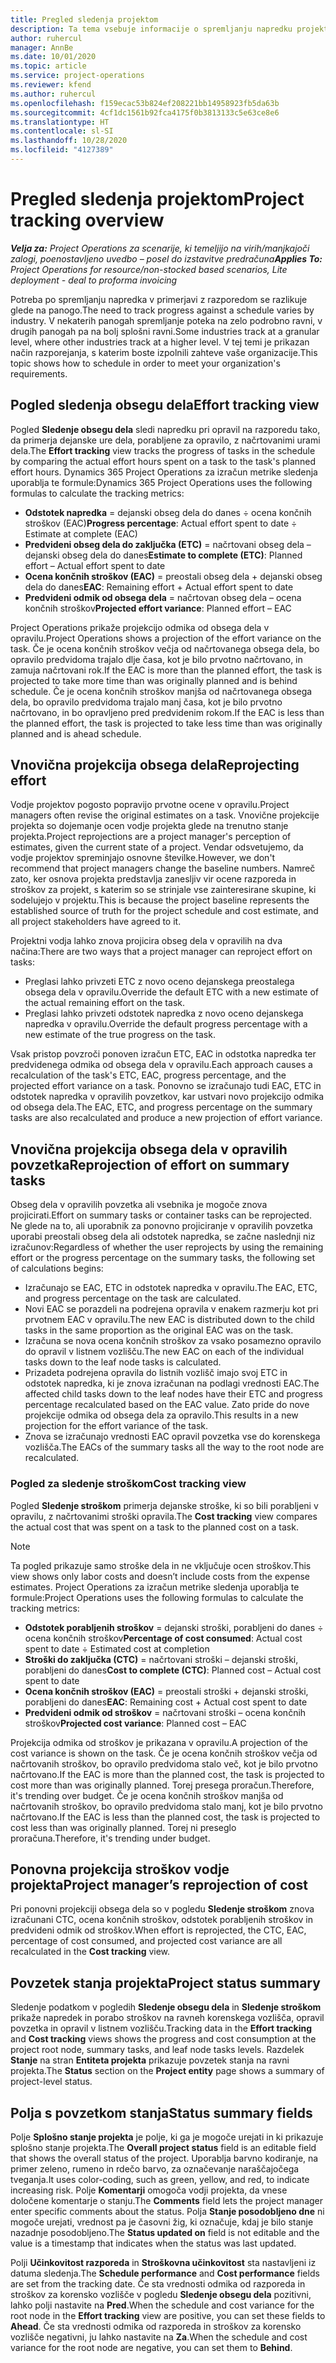```yaml
---
title: Pregled sledenja projektom
description: Ta tema vsebuje informacije o spremljanju napredku projekta in porabi stroškov.
author: ruhercul
manager: AnnBe
ms.date: 10/01/2020
ms.topic: article
ms.service: project-operations
ms.reviewer: kfend
ms.author: ruhercul
ms.openlocfilehash: f159ecac53b824ef208221bb14958923fb5da63b
ms.sourcegitcommit: 4cf1dc1561b92fca4175f0b3813133c5e63ce8e6
ms.translationtype: HT
ms.contentlocale: sl-SI
ms.lasthandoff: 10/28/2020
ms.locfileid: "4127389"
---
```

# <a name="project-tracking-overview"></a><span data-ttu-id="e5f87-103">Pregled sledenja projektom</span><span class="sxs-lookup"><span data-stu-id="e5f87-103">Project tracking overview</span></span>

<span data-ttu-id="e5f87-104">_**Velja za:** Project Operations za scenarije, ki temeljijo na virih/manjkajoči zalogi, poenostavljeno uvedbo – posel do izstavitve predračuna_</span><span class="sxs-lookup"><span data-stu-id="e5f87-104">_**Applies To:** Project Operations for resource/non-stocked based scenarios, Lite deployment - deal to proforma invoicing_</span></span>

<span data-ttu-id="e5f87-105">Potreba po spremljanju napredka v primerjavi z razporedom se razlikuje glede na panogo.</span><span class="sxs-lookup"><span data-stu-id="e5f87-105">The need to track progress against a schedule varies by industry.</span></span> <span data-ttu-id="e5f87-106">V nekaterih panogah spremljanje poteka na zelo podrobno ravni, v drugih panogah pa na bolj splošni ravni.</span><span class="sxs-lookup"><span data-stu-id="e5f87-106">Some industries track at a granular level, where other industries track at a higher level.</span></span> <span data-ttu-id="e5f87-107">V tej temi je prikazan način razporejanja, s katerim boste izpolnili zahteve vaše organizacije.</span><span class="sxs-lookup"><span data-stu-id="e5f87-107">This topic shows how to schedule in order to meet your organization's requirements.</span></span>

## <a name="effort-tracking-view"></a><span data-ttu-id="e5f87-108">Pogled sledenja obsegu dela</span><span class="sxs-lookup"><span data-stu-id="e5f87-108">Effort tracking view</span></span>

<span data-ttu-id="e5f87-109">Pogled **Sledenje obsegu dela** sledi napredku pri opravil na razporedu tako, da primerja dejanske ure dela, porabljene za opravilo, z načrtovanimi urami dela.</span><span class="sxs-lookup"><span data-stu-id="e5f87-109">The **Effort tracking** view tracks the progress of tasks in the schedule by comparing the actual effort hours spent on a task to the task's planned effort hours.</span></span> <span data-ttu-id="e5f87-110">Dynamics 365 Project Operations za izračun metrike sledenja uporablja te formule:</span><span class="sxs-lookup"><span data-stu-id="e5f87-110">Dynamics 365 Project Operations uses the following formulas to calculate the tracking metrics:</span></span>

- <span data-ttu-id="e5f87-111">**Odstotek napredka** = dejanski obseg dela do danes ÷ ocena končnih stroškov (EAC)</span><span class="sxs-lookup"><span data-stu-id="e5f87-111">**Progress percentage**: Actual effort spent to date ÷ Estimate at complete (EAC)</span></span> 
- <span data-ttu-id="e5f87-112">**Predvideni obseg dela do zaključka (ETC)** = načrtovani obseg dela – dejanski obseg dela do danes</span><span class="sxs-lookup"><span data-stu-id="e5f87-112">**Estimate to complete (ETC)**: Planned effort – Actual effort spent to date</span></span> 
- <span data-ttu-id="e5f87-113">**Ocena končnih stroškov (EAC)** = preostali obseg dela + dejanski obseg dela do danes</span><span class="sxs-lookup"><span data-stu-id="e5f87-113">**EAC**: Remaining effort + Actual effort spent to date</span></span> 
- <span data-ttu-id="e5f87-114">**Predvideni odmik od obsega dela** = načrtovan obseg dela – ocena končnih stroškov</span><span class="sxs-lookup"><span data-stu-id="e5f87-114">**Projected effort variance**: Planned effort – EAC</span></span>

<span data-ttu-id="e5f87-115">Project Operations prikaže projekcijo odmika od obsega dela v opravilu.</span><span class="sxs-lookup"><span data-stu-id="e5f87-115">Project Operations shows a projection of the effort variance on the task.</span></span> <span data-ttu-id="e5f87-116">Če je ocena končnih stroškov večja od načrtovanega obsega dela, bo opravilo predvidoma trajalo dlje časa, kot je bilo prvotno načrtovano, in zamuja načrtovani rok.</span><span class="sxs-lookup"><span data-stu-id="e5f87-116">If the EAC is more than the planned effort, the task is projected to take more time than was originally planned and is behind schedule.</span></span> <span data-ttu-id="e5f87-117">Če je ocena končnih stroškov manjša od načrtovanega obsega dela, bo opravilo predvidoma trajalo manj časa, kot je bilo prvotno načrtovano, in bo opravljeno pred predvidenim rokom.</span><span class="sxs-lookup"><span data-stu-id="e5f87-117">If the EAC is less than the planned effort, the task is projected to take less time than was originally planned and is ahead schedule.</span></span>

## <a name="reprojecting-effort"></a><span data-ttu-id="e5f87-118">Vnovična projekcija obsega dela</span><span class="sxs-lookup"><span data-stu-id="e5f87-118">Reprojecting effort</span></span>

<span data-ttu-id="e5f87-119">Vodje projektov pogosto popravijo prvotne ocene v opravilu.</span><span class="sxs-lookup"><span data-stu-id="e5f87-119">Project managers often revise the original estimates on a task.</span></span> <span data-ttu-id="e5f87-120">Vnovične projekcije projekta so dojemanje ocen vodje projekta glede na trenutno stanje projekta.</span><span class="sxs-lookup"><span data-stu-id="e5f87-120">Project reprojections are a project manager's perception of estimates, given the current state of a project.</span></span> <span data-ttu-id="e5f87-121">Vendar odsvetujemo, da vodje projektov spreminjajo osnovne številke.</span><span class="sxs-lookup"><span data-stu-id="e5f87-121">However, we don't recommend that project managers change the baseline numbers.</span></span> <span data-ttu-id="e5f87-122">Namreč zato, ker osnova projekta predstavlja zanesljiv vir ocene razporeda in stroškov za projekt, s katerim so se strinjale vse zainteresirane skupine, ki sodelujejo v projektu.</span><span class="sxs-lookup"><span data-stu-id="e5f87-122">This is because the project baseline represents the established source of truth for the project schedule and cost estimate, and all project stakeholders have agreed to it.</span></span>

<span data-ttu-id="e5f87-123">Projektni vodja lahko znova projicira obseg dela v opravilih na dva načina:</span><span class="sxs-lookup"><span data-stu-id="e5f87-123">There are two ways that a project manager can reproject effort on tasks:</span></span>

- <span data-ttu-id="e5f87-124">Preglasi lahko privzeti ETC z novo oceno dejanskega preostalega obsega dela v opravilu.</span><span class="sxs-lookup"><span data-stu-id="e5f87-124">Override the default ETC with a new estimate of the actual remaining effort on the task.</span></span> 
- <span data-ttu-id="e5f87-125">Preglasi lahko privzeti odstotek napredka z novo oceno dejanskega napredka v opravilu.</span><span class="sxs-lookup"><span data-stu-id="e5f87-125">Override the default progress percentage with a new estimate of the true progress on the task.</span></span>

<span data-ttu-id="e5f87-126">Vsak pristop povzroči ponoven izračun ETC, EAC in odstotka napredka ter predvidenega odmika od obsega dela v opravilu.</span><span class="sxs-lookup"><span data-stu-id="e5f87-126">Each approach causes a recalculation of the task's ETC, EAC, progress percentage, and the projected effort variance on a task.</span></span> <span data-ttu-id="e5f87-127">Ponovno se izračunajo tudi EAC, ETC in odstotek napredka v opravilih povzetkov, kar ustvari novo projekcijo odmika od obsega dela.</span><span class="sxs-lookup"><span data-stu-id="e5f87-127">The EAC, ETC, and progress percentage on the summary tasks are also recalculated and produce a new projection of effort variance.</span></span>

## <a name="reprojection-of-effort-on-summary-tasks"></a><span data-ttu-id="e5f87-128">Vnovična projekcija obsega dela v opravilih povzetka</span><span class="sxs-lookup"><span data-stu-id="e5f87-128">Reprojection of effort on summary tasks</span></span>

<span data-ttu-id="e5f87-129">Obseg dela v opravilih povzetka ali vsebnika je mogoče znova projicirati.</span><span class="sxs-lookup"><span data-stu-id="e5f87-129">Effort on summary tasks or container tasks can be reprojected.</span></span> <span data-ttu-id="e5f87-130">Ne glede na to, ali uporabnik za ponovno projiciranje v opravilih povzetka uporabi preostali obseg dela ali odstotek napredka, se začne naslednji niz izračunov:</span><span class="sxs-lookup"><span data-stu-id="e5f87-130">Regardless of whether the user reprojects by using the remaining effort or the progress percentage on the summary tasks, the following set of calculations begins:</span></span>

- <span data-ttu-id="e5f87-131">Izračunajo se EAC, ETC in odstotek napredka v opravilu.</span><span class="sxs-lookup"><span data-stu-id="e5f87-131">The EAC, ETC, and progress percentage on the task are calculated.</span></span>
- <span data-ttu-id="e5f87-132">Novi EAC se porazdeli na podrejena opravila v enakem razmerju kot pri prvotnem EAC v opravilu.</span><span class="sxs-lookup"><span data-stu-id="e5f87-132">The new EAC is distributed down to the child tasks in the same proportion as the original EAC was on the task.</span></span>
- <span data-ttu-id="e5f87-133">Izračuna se nova ocena končnih stroškov za vsako posamezno opravilo do opravil v listnem vozlišču.</span><span class="sxs-lookup"><span data-stu-id="e5f87-133">The new EAC on each of the individual tasks down to the leaf node tasks is calculated.</span></span> 
- <span data-ttu-id="e5f87-134">Prizadeta podrejena opravila do listnih vozlišč imajo svoj ETC in odstotek napredka, ki je znova izračunan na podlagi vrednosti EAC.</span><span class="sxs-lookup"><span data-stu-id="e5f87-134">The affected child tasks down to the leaf nodes have their ETC and progress percentage recalculated based on the EAC value.</span></span> <span data-ttu-id="e5f87-135">Zato pride do nove projekcije odmika od obsega dela za opravilo.</span><span class="sxs-lookup"><span data-stu-id="e5f87-135">This results in a new projection for the effort variance of the task.</span></span> 
- <span data-ttu-id="e5f87-136">Znova se izračunajo vrednosti EAC opravil povzetka vse do korenskega vozlišča.</span><span class="sxs-lookup"><span data-stu-id="e5f87-136">The EACs of the summary tasks all the way to the root node are recalculated.</span></span>

### <a name="cost-tracking-view"></a><span data-ttu-id="e5f87-137">Pogled za sledenje stroškom</span><span class="sxs-lookup"><span data-stu-id="e5f87-137">Cost tracking view</span></span> 

<span data-ttu-id="e5f87-138">Pogled **Sledenje stroškom** primerja dejanske stroške, ki so bili porabljeni v opravilu, z načrtovanimi stroški opravila.</span><span class="sxs-lookup"><span data-stu-id="e5f87-138">The **Cost tracking** view compares the actual cost that was spent on a task to the planned cost on a task.</span></span> 

> [!NOTE]
> <span data-ttu-id="e5f87-139">Ta pogled prikazuje samo stroške dela in ne vključuje ocen stroškov.</span><span class="sxs-lookup"><span data-stu-id="e5f87-139">This view shows only labor costs and doesn’t include costs from the expense estimates.</span></span> <span data-ttu-id="e5f87-140">Project Operations za izračun metrike sledenja uporablja te formule:</span><span class="sxs-lookup"><span data-stu-id="e5f87-140">Project Operations uses the following formulas to calculate the tracking metrics:</span></span>

- <span data-ttu-id="e5f87-141">**Odstotek porabljenih stroškov** = dejanski stroški, porabljeni do danes ÷ ocena končnih stroškov</span><span class="sxs-lookup"><span data-stu-id="e5f87-141">**Percentage of cost consumed**: Actual cost spent to date ÷ Estimated cost at completion</span></span>
- <span data-ttu-id="e5f87-142">**Stroški do zaključka (CTC)** = načrtovani stroški – dejanski stroški, porabljeni do danes</span><span class="sxs-lookup"><span data-stu-id="e5f87-142">**Cost to complete (CTC)**: Planned cost – Actual cost spent to date</span></span>
- <span data-ttu-id="e5f87-143">**Ocena končnih stroškov (EAC)** = preostali stroški + dejanski stroški, porabljeni do danes</span><span class="sxs-lookup"><span data-stu-id="e5f87-143">**EAC**: Remaining cost + Actual cost spent to date</span></span>
- <span data-ttu-id="e5f87-144">**Predvideni odmik od stroškov** = načrtovani stroški – ocena končnih stroškov</span><span class="sxs-lookup"><span data-stu-id="e5f87-144">**Projected cost variance**: Planned cost – EAC</span></span>

<span data-ttu-id="e5f87-145">Projekcija odmika od stroškov je prikazana v opravilu.</span><span class="sxs-lookup"><span data-stu-id="e5f87-145">A projection of the cost variance is shown on the task.</span></span> <span data-ttu-id="e5f87-146">Če je ocena končnih stroškov večja od načrtovanih stroškov, bo opravilo predvidoma stalo več, kot je bilo prvotno načrtovano.</span><span class="sxs-lookup"><span data-stu-id="e5f87-146">If the EAC is more than the planned cost, the task is projected to cost more than was originally planned.</span></span> <span data-ttu-id="e5f87-147">Torej presega proračun.</span><span class="sxs-lookup"><span data-stu-id="e5f87-147">Therefore, it's trending over budget.</span></span> <span data-ttu-id="e5f87-148">Če je ocena končnih stroškov manjša od načrtovanih stroškov, bo opravilo predvidoma stalo manj, kot je bilo prvotno načrtovano.</span><span class="sxs-lookup"><span data-stu-id="e5f87-148">If the EAC is less than the planned cost, the task is projected to cost less than was originally planned.</span></span> <span data-ttu-id="e5f87-149">Torej ni preseglo proračuna.</span><span class="sxs-lookup"><span data-stu-id="e5f87-149">Therefore, it's trending under budget.</span></span>

## <a name="project-managers-reprojection-of-cost"></a><span data-ttu-id="e5f87-150">Ponovna projekcija stroškov vodje projekta</span><span class="sxs-lookup"><span data-stu-id="e5f87-150">Project manager’s reprojection of cost</span></span>

<span data-ttu-id="e5f87-151">Pri ponovni projekciji obsega dela so v pogledu **Sledenje stroškom** znova izračunani CTC, ocena končnih stroškov, odstotek porabljenih stroškov in predvideni odmik od stroškov.</span><span class="sxs-lookup"><span data-stu-id="e5f87-151">When effort is reprojected, the CTC, EAC, percentage of cost consumed, and projected cost variance are all recalculated in the **Cost tracking** view.</span></span>

## <a name="project-status-summary"></a><span data-ttu-id="e5f87-152">Povzetek stanja projekta</span><span class="sxs-lookup"><span data-stu-id="e5f87-152">Project status summary</span></span>

<span data-ttu-id="e5f87-153">Sledenje podatkom v pogledih **Sledenje obsegu dela** in **Sledenje stroškom** prikaže napredek in porabo stroškov na ravneh korenskega vozlišča, opravil povzetka in opravil v listnem vozlišču.</span><span class="sxs-lookup"><span data-stu-id="e5f87-153">Tracking data in the **Effort tracking** and **Cost tracking** views shows the progress and cost consumption at the project root node, summary tasks, and leaf node tasks levels.</span></span> <span data-ttu-id="e5f87-154">Razdelek **Stanje** na stran **Entiteta projekta** prikazuje povzetek stanja na ravni projekta.</span><span class="sxs-lookup"><span data-stu-id="e5f87-154">The **Status** section on the **Project entity** page shows a summary of project-level status.</span></span>

## <a name="status-summary-fields"></a><span data-ttu-id="e5f87-155">Polja s povzetkom stanja</span><span class="sxs-lookup"><span data-stu-id="e5f87-155">Status summary fields</span></span>

<span data-ttu-id="e5f87-156">Polje **Splošno stanje projekta** je polje, ki ga je mogoče urejati in ki prikazuje splošno stanje projekta.</span><span class="sxs-lookup"><span data-stu-id="e5f87-156">The **Overall project status** field is an editable field that shows the overall status of the project.</span></span> <span data-ttu-id="e5f87-157">Uporablja barvno kodiranje, na primer zeleno, rumeno in rdečo barvo, za označevanje naraščajočega tveganja.</span><span class="sxs-lookup"><span data-stu-id="e5f87-157">It uses color-coding, such as green, yellow, and red, to indicate increasing risk.</span></span> <span data-ttu-id="e5f87-158">Polje **Komentarji** omogoča vodji projekta, da vnese določene komentarje o stanju.</span><span class="sxs-lookup"><span data-stu-id="e5f87-158">The **Comments** field lets the project manager enter specific comments about the status.</span></span> <span data-ttu-id="e5f87-159">Polja **Stanje posodobljeno dne** ni mogoče urejati, vrednost pa je časovni žig, ki označuje, kdaj je bilo stanje nazadnje posodobljeno.</span><span class="sxs-lookup"><span data-stu-id="e5f87-159">The **Status updated on** field is not editable and the value is a timestamp that indicates when the status was last updated.</span></span>

<span data-ttu-id="e5f87-160">Polji **Učinkovitost razporeda** in **Stroškovna učinkovitost** sta nastavljeni iz datuma sledenja.</span><span class="sxs-lookup"><span data-stu-id="e5f87-160">The **Schedule performance** and **Cost performance** fields are set from the tracking date.</span></span> <span data-ttu-id="e5f87-161">Če sta vrednosti odmika od razporeda in stroškov za korensko vozlišče v pogledu **Sledenje obsegu dela** pozitivni, lahko polji nastavite na **Pred**.</span><span class="sxs-lookup"><span data-stu-id="e5f87-161">When the schedule and cost variance for the root node in the **Effort tracking** view are positive, you can set these fields to **Ahead**.</span></span> <span data-ttu-id="e5f87-162">Če sta vrednosti odmika od razporeda in stroškov za korensko vozlišče negativni, ju lahko nastavite na **Za**.</span><span class="sxs-lookup"><span data-stu-id="e5f87-162">When the schedule and cost variance for the root node are negative, you can set them to **Behind**.</span></span>
